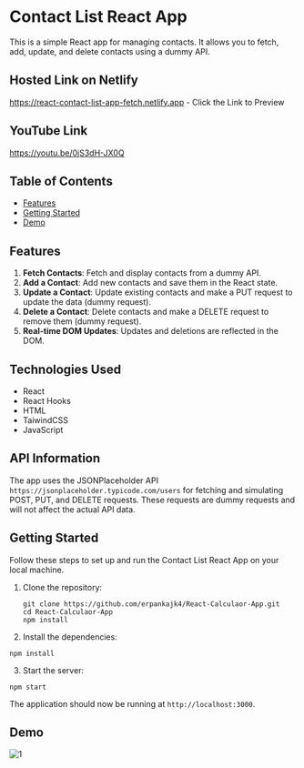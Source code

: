 # Contact List React App

This is a simple React app for managing contacts. It allows you to fetch, add, update, and delete contacts using a dummy API.

## Hosted Link on Netlify
 https://react-contact-list-app-fetch.netlify.app - Click the Link to Preview <br/>

## YouTube Link
https://youtu.be/0jS3dH-JX0Q

## Table of Contents
- [Features](#features)
- [Getting Started](#getting-started)
- [Demo](#demo)

## Features

1. **Fetch Contacts**: Fetch and display contacts from a dummy API.
2. **Add a Contact**: Add new contacts and save them in the React state.
3. **Update a Contact**: Update existing contacts and make a PUT request to update the data (dummy request).
4. **Delete a Contact**: Delete contacts and make a DELETE request to remove them (dummy request).
5. **Real-time DOM Updates**: Updates and deletions are reflected in the DOM.

## Technologies Used
- React
- React Hooks
- HTML
- TaiwindCSS
- JavaScript

## API Information
The app uses the JSONPlaceholder API `https://jsonplaceholder.typicode.com/users` for fetching and simulating POST, PUT, and DELETE requests. These requests are dummy requests and will not affect the actual API data.

## Getting Started

Follow these steps to set up and run the Contact List React App on your local machine.

1. Clone the repository:

   ```
   git clone https://github.com/erpankajk4/React-Calculaor-App.git
   cd React-Calculaor-App
   npm install
   ```
2. Install the dependencies:
```
npm install
```
3. Start the server:
```
npm start
```
The application should now be running at `http://localhost:3000`.

## Demo
![1](https://github.com/erpankajk4/React-Contact_List-App/assets/118353291/e7aa8baf-4ec1-4fea-a096-de46ce291813)
